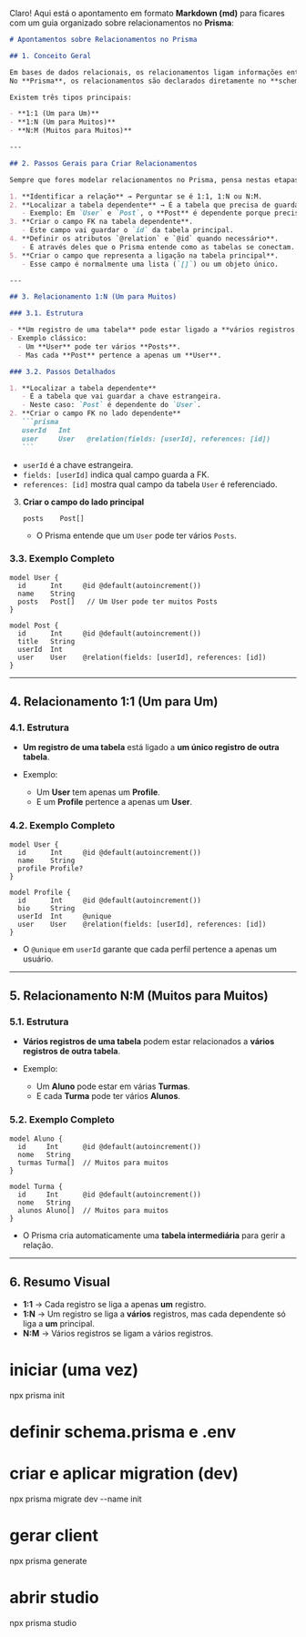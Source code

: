 Claro! Aqui está o apontamento em formato **Markdown (md)** para ficares com um guia organizado sobre relacionamentos no **Prisma**:

````md
# Apontamentos sobre Relacionamentos no Prisma

## 1. Conceito Geral

Em bases de dados relacionais, os relacionamentos ligam informações entre tabelas.  
No **Prisma**, os relacionamentos são declarados diretamente no **schema.prisma**, permitindo que o ORM crie as conexões necessárias entre os modelos.

Existem três tipos principais:

- **1:1 (Um para Um)**
- **1:N (Um para Muitos)**
- **N:M (Muitos para Muitos)**

---

## 2. Passos Gerais para Criar Relacionamentos

Sempre que fores modelar relacionamentos no Prisma, pensa nestas etapas:

1. **Identificar a relação** → Perguntar se é 1:1, 1:N ou N:M.
2. **Localizar a tabela dependente** → É a tabela que precisa de guardar a chave estrangeira (FK).
   - Exemplo: Em `User` e `Post`, o **Post** é dependente porque precisa de saber a quem pertence.
3. **Criar o campo FK na tabela dependente**.
   - Este campo vai guardar o `id` da tabela principal.
4. **Definir os atributos `@relation` e `@id` quando necessário**.
   - É através deles que o Prisma entende como as tabelas se conectam.
5. **Criar o campo que representa a ligação na tabela principal**.
   - Esse campo é normalmente uma lista (`[]`) ou um objeto único.

---

## 3. Relacionamento 1:N (Um para Muitos)

### 3.1. Estrutura

- **Um registro de uma tabela** pode estar ligado a **vários registros de outra tabela**.
- Exemplo clássico:
  - Um **User** pode ter vários **Posts**.
  - Mas cada **Post** pertence a apenas um **User**.

### 3.2. Passos Detalhados

1. **Localizar a tabela dependente**
   - É a tabela que vai guardar a chave estrangeira.
   - Neste caso: `Post` é dependente do `User`.
2. **Criar o campo FK no lado dependente**
   ```prisma
   userId   Int
   user     User   @relation(fields: [userId], references: [id])
   ```
````

- `userId` é a chave estrangeira.
- `fields: [userId]` indica qual campo guarda a FK.
- `references: [id]` mostra qual campo da tabela `User` é referenciado.

3. **Criar o campo do lado principal**

   ```prisma
   posts    Post[]
   ```

   - O Prisma entende que um `User` pode ter vários `Posts`.

### 3.3. Exemplo Completo

```prisma
model User {
  id      Int     @id @default(autoincrement())
  name    String
  posts   Post[]   // Um User pode ter muitos Posts
}

model Post {
  id      Int     @id @default(autoincrement())
  title   String
  userId  Int
  user    User    @relation(fields: [userId], references: [id])
}
```

---

## 4. Relacionamento 1:1 (Um para Um)

### 4.1. Estrutura

- **Um registro de uma tabela** está ligado a **um único registro de outra tabela**.
- Exemplo:

  - Um **User** tem apenas um **Profile**.
  - E um **Profile** pertence a apenas um **User**.

### 4.2. Exemplo Completo

```prisma
model User {
  id      Int     @id @default(autoincrement())
  name    String
  profile Profile?
}

model Profile {
  id      Int     @id @default(autoincrement())
  bio     String
  userId  Int     @unique
  user    User    @relation(fields: [userId], references: [id])
}
```

- O `@unique` em `userId` garante que cada perfil pertence a apenas um usuário.

---

## 5. Relacionamento N\:M (Muitos para Muitos)

### 5.1. Estrutura

- **Vários registros de uma tabela** podem estar relacionados a **vários registros de outra tabela**.
- Exemplo:

  - Um **Aluno** pode estar em várias **Turmas**.
  - E cada **Turma** pode ter vários **Alunos**.

### 5.2. Exemplo Completo

```prisma
model Aluno {
  id     Int      @id @default(autoincrement())
  nome   String
  turmas Turma[]  // Muitos para muitos
}

model Turma {
  id     Int      @id @default(autoincrement())
  nome   String
  alunos Aluno[]  // Muitos para muitos
}
```

- O Prisma cria automaticamente uma **tabela intermediária** para gerir a relação.

---

## 6. Resumo Visual

- **1:1** → Cada registro se liga a apenas **um** registro.
- **1\:N** → Um registro se liga a **vários** registros, mas cada dependente só liga a **um** principal.
- **N\:M** → Vários registros se ligam a vários registros.

# iniciar (uma vez)

npx prisma init

# definir schema.prisma e .env

# criar e aplicar migration (dev)

npx prisma migrate dev --name init

# gerar client

npx prisma generate

# abrir studio

npx prisma studio
